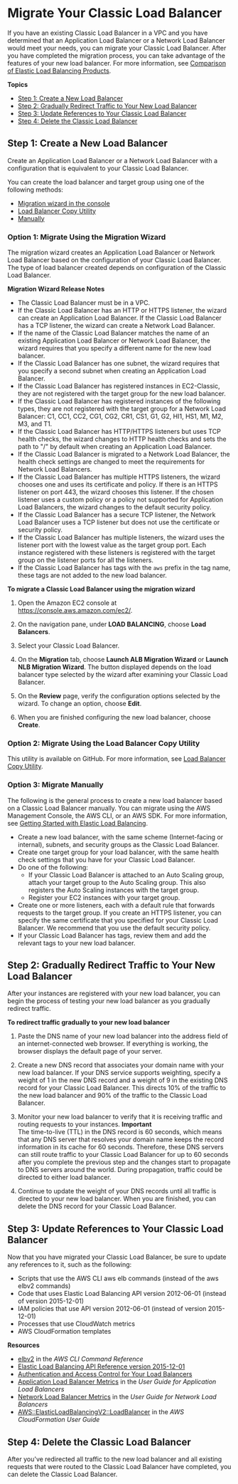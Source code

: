 # Migrate Your Classic Load Balancer<a name="migrate-to-application-load-balancer"></a>

If you have an existing Classic Load Balancer in a VPC and you have determined that an Application Load Balancer or a Network Load Balancer would meet your needs, you can migrate your Classic Load Balancer\. After you have completed the migration process, you can take advantage of the features of your new load balancer\. For more information, see [Comparison of Elastic Load Balancing Products](https://aws.amazon.com/elasticloadbalancing/details/#compare)\.

**Topics**
+ [Step 1: Create a New Load Balancer](#migrate-create-load-balancer)
+ [Step 2: Gradually Redirect Traffic to Your New Load Balancer](#migrate-traffic)
+ [Step 3: Update References to Your Classic Load Balancer](#migrate-other-updates)
+ [Step 4: Delete the Classic Load Balancer](#migrate-cleanup)

## Step 1: Create a New Load Balancer<a name="migrate-create-load-balancer"></a>

Create an Application Load Balancer or a Network Load Balancer with a configuration that is equivalent to your Classic Load Balancer\.

You can create the load balancer and target group using one of the following methods:
+ [Migration wizard in the console](#migration-wizard)
+ [Load Balancer Copy Utility](#load-balancer-copy-utility)
+ [Manually](#migrate-step-by-step)

### Option 1: Migrate Using the Migration Wizard<a name="migration-wizard"></a>

The migration wizard creates an Application Load Balancer or Network Load Balancer based on the configuration of your Classic Load Balancer\. The type of load balancer created depends on configuration of the Classic Load Balancer\.

**Migration Wizard Release Notes**
+ The Classic Load Balancer must be in a VPC\.
+ If the Classic Load Balancer has an HTTP or HTTPS listener, the wizard can create an Application Load Balancer\. If the Classic Load Balancer has a TCP listener, the wizard can create a Network Load Balancer\.
+ If the name of the Classic Load Balancer matches the name of an existing Application Load Balancer or Network Load Balancer, the wizard requires that you specify a different name for the new load balancer\.
+ If the Classic Load Balancer has one subnet, the wizard requires that you specify a second subnet when creating an Application Load Balancer\.
+ If the Classic Load Balancer has registered instances in EC2\-Classic, they are not registered with the target group for the new load balancer\.
+ If the Classic Load Balancer has registered instances of the following types, they are not registered with the target group for a Network Load Balancer: C1, CC1, CC2, CG1, CG2, CR1, CS1, G1, G2, HI1, HS1, M1, M2, M3, and T1\.
+ If the Classic Load Balancer has HTTP/HTTPS listeners but uses TCP health checks, the wizard changes to HTTP health checks and sets the path to "/" by default when creating an Application Load Balancer\.
+ If the Classic Load Balancer is migrated to a Network Load Balancer, the health check settings are changed to meet the requirements for Network Load Balancers\.
+ If the Classic Load Balancer has multiple HTTPS listeners, the wizard chooses one and uses its certificate and policy\. If there is an HTTPS listener on port 443, the wizard chooses this listener\. If the chosen listener uses a custom policy or a policy not supported for Application Load Balancers, the wizard changes to the default security policy\.
+ If the Classic Load Balancer has a secure TCP listener, the Network Load Balancer uses a TCP listener but does not use the certificate or security policy\.
+ If the Classic Load Balancer has multiple listeners, the wizard uses the listener port with the lowest value as the target group port\. Each instance registered with these listeners is registered with the target group on the listener ports for all the listeners\.
+ If the Classic Load Balancer has tags with the `aws` prefix in the tag name, these tags are not added to the new load balancer\.

**To migrate a Classic Load Balancer using the migration wizard**

1. Open the Amazon EC2 console at [https://console\.aws\.amazon\.com/ec2/](https://console.aws.amazon.com/ec2/)\.

1. On the navigation pane, under **LOAD BALANCING**, choose **Load Balancers**\.

1. Select your Classic Load Balancer\.

1. On the **Migration** tab, choose **Launch ALB Migration Wizard** or **Launch NLB Migration Wizard**\. The button displayed depends on the load balancer type selected by the wizard after examining your Classic Load Balancer\.

1. On the **Review** page, verify the configuration options selected by the wizard\. To change an option, choose **Edit**\.

1. When you are finished configuring the new load balancer, choose **Create**\.

### Option 2: Migrate Using the Load Balancer Copy Utility<a name="load-balancer-copy-utility"></a>

This utility is available on GitHub\. For more information, see [Load Balancer Copy Utility](https://github.com/aws/elastic-load-balancing-tools)\.

### Option 3: Migrate Manually<a name="migrate-step-by-step"></a>

The following is the general process to create a new load balancer based on a Classic Load Balancer manually\. You can migrate using the AWS Management Console, the AWS CLI, or an AWS SDK\. For more information, see [Getting Started with Elastic Load Balancing](load-balancer-getting-started.md)\.
+ Create a new load balancer, with the same scheme \(Internet\-facing or internal\), subnets, and security groups as the Classic Load Balancer\.
+ Create one target group for your load balancer, with the same health check settings that you have for your Classic Load Balancer\.
+ Do one of the following:
  + If your Classic Load Balancer is attached to an Auto Scaling group, attach your target group to the Auto Scaling group\. This also registers the Auto Scaling instances with the target group\.
  + Register your EC2 instances with your target group\.
+ Create one or more listeners, each with a default rule that forwards requests to the target group\. If you create an HTTPS listener, you can specify the same certificate that you specified for your Classic Load Balancer\. We recommend that you use the default security policy\.
+ If your Classic Load Balancer has tags, review them and add the relevant tags to your new load balancer\.

## Step 2: Gradually Redirect Traffic to Your New Load Balancer<a name="migrate-traffic"></a>

After your instances are registered with your new load balancer, you can begin the process of testing your new load balancer as you gradually redirect traffic\.

**To redirect traffic gradually to your new load balancer**

1. Paste the DNS name of your new load balancer into the address field of an internet\-connected web browser\. If everything is working, the browser displays the default page of your server\.

1. Create a new DNS record that associates your domain name with your new load balancer\. If your DNS service supports weighting, specify a weight of 1 in the new DNS record and a weight of 9 in the existing DNS record for your Classic Load Balancer\. This directs 10% of the traffic to the new load balancer and 90% of the traffic to the Classic Load Balancer\.

1. Monitor your new load balancer to verify that it is receiving traffic and routing requests to your instances\.
**Important**  
The time\-to\-live \(TTL\) in the DNS record is 60 seconds, which means that any DNS server that resolves your domain name keeps the record information in its cache for 60 seconds\. Therefore, these DNS servers can still route traffic to your Classic Load Balancer for up to 60 seconds after you complete the previous step and the changes start to propagate to DNS servers around the world\. During propagation, traffic could be directed to either load balancer\.

1. Continue to update the weight of your DNS records until all traffic is directed to your new load balancer\. When you are finished, you can delete the DNS record for your Classic Load Balancer\.

## Step 3: Update References to Your Classic Load Balancer<a name="migrate-other-updates"></a>

Now that you have migrated your Classic Load Balancer, be sure to update any references to it, such as the following:
+ Scripts that use the AWS CLI aws elb commands \(instead of the aws elbv2 commands\)
+ Code that uses Elastic Load Balancing API version 2012\-06\-01 \(instead of version 2015\-12\-01\)
+ IAM policies that use API version 2012\-06\-01 \(instead of version 2015\-12\-01\)
+ Processes that use CloudWatch metrics
+ AWS CloudFormation templates

**Resources**
+ [elbv2](http://docs.aws.amazon.com/cli/latest/reference/elbv2/index.html) in the *AWS CLI Command Reference*
+ [Elastic Load Balancing API Reference version 2015\-12\-01](http://docs.aws.amazon.com/elasticloadbalancing/latest/APIReference/)
+ [Authentication and Access Control for Your Load Balancers](load-balancer-authentication-access-control.md)
+ [Application Load Balancer Metrics](http://docs.aws.amazon.com/elasticloadbalancing/latest/application/load-balancer-cloudwatch-metrics.html#load-balancer-metrics-alb) in the *User Guide for Application Load Balancers*
+ [Network Load Balancer Metrics](http://docs.aws.amazon.com/elasticloadbalancing/latest/network/load-balancer-cloudwatch-metrics.html#load-balancer-metrics-nlb) in the *User Guide for Network Load Balancers*
+ [AWS::ElasticLoadBalancingV2::LoadBalancer](http://docs.aws.amazon.com/AWSCloudFormation/latest/UserGuide/aws-resource-elasticloadbalancingv2-loadbalancer.html) in the *AWS CloudFormation User Guide*

## Step 4: Delete the Classic Load Balancer<a name="migrate-cleanup"></a>

After you've redirected all traffic to the new load balancer and all existing requests that were routed to the Classic Load Balancer have completed, you can delete the Classic Load Balancer\.